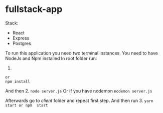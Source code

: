 # fullstack-app
Stack:
  - React
  - Express
  - Postgres

To run this application you need two terminal instances.
You need to have NodeJs and Npm installed
In root folder run:
  
  1.
  ```yarn
  or
  npm install
  ```
  And then
  2.
  ```node server.js```
  Or if you have nodemon
  ``` nodemon server.js ```

  Afterwards go to *client* folder and repeat first step.
  And then run
  3.
  ```yarn start or npm  start```
